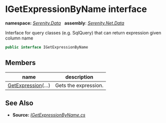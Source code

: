# IGetExpressionByName interface
**namespace:** *[Serenity.Data](../README.md#serenity.data-namespace)*   **assembly**: *[Serenity.Net.Data](../README.md)*

Interface for query classes (e.g. SqlQuery) that can return expression given column name

```csharp
public interface IGetExpressionByName
```

## Members

| name | description |
| --- | --- |
| [GetExpression](IGetExpressionByName/GetExpression.md)(…) | Gets the expression. |

## See Also

* **Source:** *[IGetExpressionByName.cs](https://github.com/serenity-is/Serenity/blob/master/src/Serenity.Net.Data/QueryModel/IGetExpressionByName.cs)*